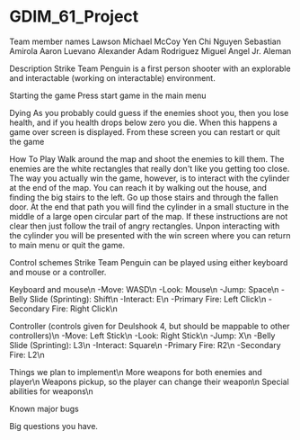# GDIM_61_Project


Team member names
  Lawson Michael McCoy
  Yen Chi Nguyen
  Sebastian Amirola
  Aaron Luevano
  Alexander Adam Rodriguez
  Miguel Angel Jr. Aleman
  
Description
  Strike Team Penguin is a first person shooter with an explorable and interactable (working on interactable) environment. 
  
  Starting the game
    Press start game in the main menu
    
  Dying
   As you probably could guess if the enemies shoot you, then you lose health, and if you health drops below zero you die. When this happens a game over screen is displayed. From these screen you can restart or quit the game
   
  How To Play
    Walk around the map and shoot the enemies to kill them. The enemies are the white rectangles that really don't like you getting too close. The way you actually win the game, however, is to interact with the cylinder at the end of the map. You can reach it by walking out the house, and finding the big stairs to the left. Go up those stairs and through the fallen door. At the end that path you will find the cylinder in a small stucture in the middle of a large open circular part of the map. If these instructions are not clear then just follow the trail of angry rectangles. Unpon interacting with the cylinder you will be presented with the win screen where you can return to main menu or quit the game. 

Control schemes
  Strike Team Penguin can be played using either keyboard and mouse or a controller. 
  
  Keyboard and mouse\n
    -Move: WASD\n
    -Look: Mouse\n
    -Jump: Space\n
    -Belly Slide (Sprinting): Shift\n
    -Interact: E\n
    -Primary Fire: Left Click\n
    -Secondary Fire: Right Click\n
  
  Controller (controls given for Deulshook 4, but should be mappable to other controllers)\n
    -Move: Left Stick\n
    -Look: Right Stick\n
    -Jump: X\n
    -Belly Slide (Sprinting): L3\n
    -Interact: Square\n
    -Primary Fire: R2\n
    -Secondary Fire: L2\n
    
Things we plan to implement\n
  More weapons for both enemies and player\n
  Weapons pickup, so the player can change their weapon\n
  Special abilities for weapons\n

Known major bugs


Big questions you have.
